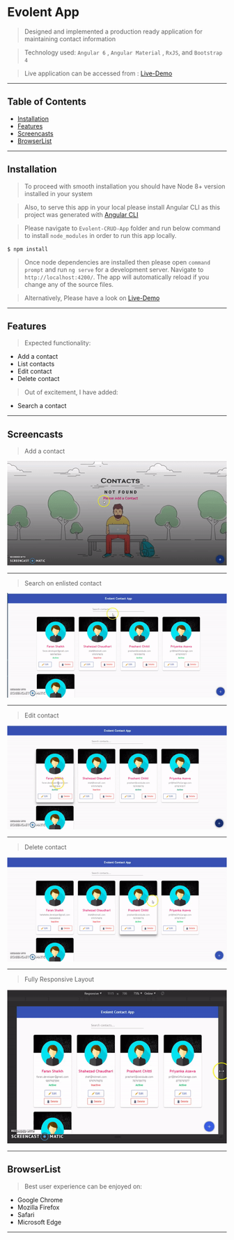 
# Evolent App

> Designed and implemented a production ready application for maintaining contact information

> Technology used: `Angular 6` , `Angular Material` , `RxJS`, and `Bootstrap 4`

> Live application can be accessed from : [Live-Demo](https://evolent-faran.firebaseapp.com/) 

---

## Table of Contents

- [Installation](#installation)
- [Features](#features)
- [Screencasts](#screencasts)
- [BrowserList](#browserlist)


---


## Installation

> To proceed with smooth installation you should have Node 8+ version installed in your system

> Also, to serve this app in your local please install Angular CLI as this project was generated with [Angular CLI](https://github.com/angular/angular-cli)

> Please navigate to `Evolent-CRUD-App` folder and run below command to install `node_modules` in order to run this app locally.

```shell
$ npm install
```

> Once node dependencies are installed then please open `command prompt` and run `ng serve` for a development server. 
Navigate to `http://localhost:4200/`. 
The app will automatically reload if you change any of the source files.

> Alternatively, Please have a look on [Live-Demo](https://evolent-faran.firebaseapp.com/) 
---

## Features

> Expected functionality:
- Add a contact
- List contacts
- Edit contact
- Delete contact

> Out of excitement, I have added:
- Search a contact

---
## Screencasts

> Add a contact

![Add-Contact](Add-Contact.gif)

---
> Search on enlisted contact

![Search-Contact](Search-Contact.gif)

---
> Edit contact

![Edit-Contact](Edit-Contact.gif)

---
> Delete contact

![Delete-Contact](Delete-Contact.gif)

---
> Fully Responsive Layout

![Responsive-Layout](Responsive-Layout.gif)


---

## BrowserList

> Best user experience can be enjoyed on:
- Google Chrome
- Mozilla Firefox
- Safari
- Microsoft Edge

---
